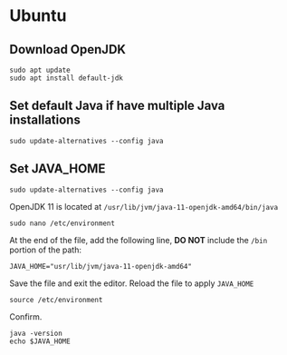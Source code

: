 # Ubuntu

## Download OpenJDK

```
sudo apt update
sudo apt install default-jdk
```

## Set default Java if have multiple Java installations

```
sudo update-alternatives --config java
```

## Set JAVA_HOME

```
sudo update-alternatives --config java
```

OpenJDK 11 is located at `/usr/lib/jvm/java-11-openjdk-amd64/bin/java`

```
sudo nano /etc/environment
```

At the end of the file, add the following line, <b>DO NOT</b> include the `/bin` portion of the path:

```
JAVA_HOME="usr/lib/jvm/java-11-openjdk-amd64"
```

Save the file and exit the editor. Reload the file to apply `JAVA_HOME`

```
source /etc/environment
```

Confirm.

```
java -version
echo $JAVA_HOME
```
